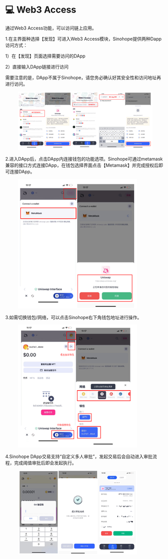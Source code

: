 # 💻 Web3 Access

通过Web3 Access功能，可以访问链上应用。

1.在主界面种选择【发现】可进入Web3 Access模块，Sinohope提供两种Dapp访问方式：

1）在【发现】页面选择需要访问的DApp

2）直接输入DApp链接进行访问

需要注意的是，DApp不属于Sinohope，请您务必确认好其安全性和访问地址再进行访问。

<figure><img src="../images/assets/image (1).png" alt=""/><figcaption></figcaption></figure>

2.进入DApp后，点击DApp内连接钱包的功能选项。Sinohope可通过metamask兼容的接口方式连接DApp，在钱包选择界面点击【Metamask】并完成授权后即可连接DApp。

<div align="left">

<figure><img src="../images/assets/image (87).png" alt="" width="375"/><figcaption></figcaption></figure>

</div>

3.如需切换钱包/网络，可以点击Sinohope右下角钱包地址进行操作。

<div align="left">

<figure><img src="../images/assets/image (88).png" alt="" width="375"/><figcaption></figcaption></figure>

</div>

4.Sinohope  DApp交易支持“自定义多人审批”，发起交易后会自动进入审批流程，完成阈值审批后即会发起执行。

<div align="left">

<figure><img src="../images/assets/image (91).png" alt="" width="375"/><figcaption></figcaption></figure>

</div>
